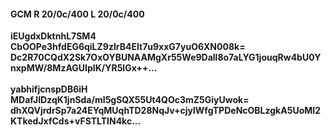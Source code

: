#### GCM R 20/0c/400 L 20/0c/400
**iEUgdxDktnhL7SM4**<br/>**CbOOPe3hfdEG6qiLZ9zlrB4EIt7u9xxG7yuO6XN008k=**<br/>**Dc2R70CQdX2Sk7OxOYBUNAAMgXr55We9Dall8o7aLYG1jouqRw4bU0YnxpMW/8MzAGUIpIK/YR5lGx++...**<br/><br/>
**yabhifjcnspDB6iH**<br/>**MDafJIDzqK1jnSda/mI5gSQX55Ut4QOc3mZ5GiyUwok=**<br/>**dhXQVjrdrSp7a24EYqMUqhTD28NqJv+cjylWfgTPDeNcOBLzgkA5UoMI2KTkedJxfCds+vFSTLTIN4kc...**